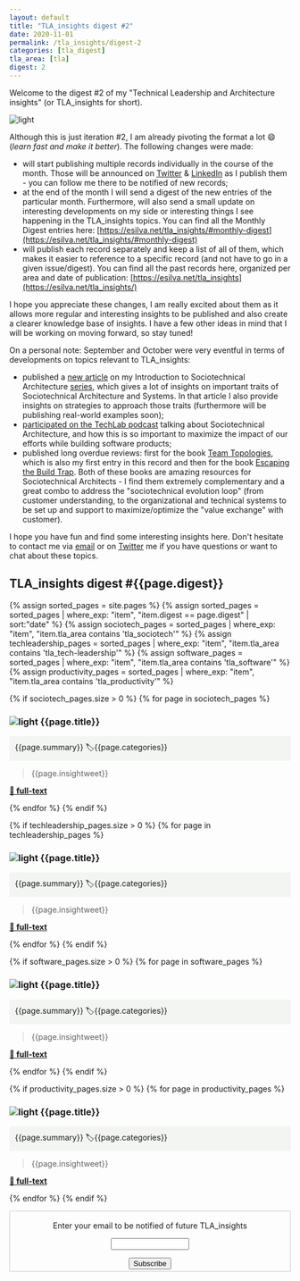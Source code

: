 ```yaml
---
layout: default
title: "TLA_insights digest #2"
date: 2020-11-01
permalink: /tla_insights/digest-2
categories: [tla_digest]
tla_area: [tla]
digest: 2
---
```


Welcome to the digest #2 of my "Technical Leadership and Architecture insights" (or TLA_insights for short).

![light](/assets/tla_insights-text.png)

Although this is just iteration #2, I am already pivoting the format a lot 😄  (*learn fast and make it better*). The following changes were made:

- will start publishing multiple records individually in the course of the month. Those will be announced on [Twitter](https://www.twitter.com/emgsilva) & [LinkedIn](https://www.linkedin.com/in/emgsilva) as I publish them - you can follow me there to be notified of new records;
- at the end of the month I will send a digest of the new entries of the particular month. Furthermore, will also send a small update on interesting developments on my side or interesting things I see happening in the TLA_insights topics. You can find all the Monthly Digest entries here: [https://esilva.net/tla_insights/#monthly-digest](https://esilva.net/tla_insights/#monthly-digest)
- will publish each record separately and keep a list of all of them, which makes it easier to reference to a specific record (and not have to go in a given issue/digest). You can find all the past records here, organized per area and date of publication: [https://esilva.net/tla_insights](https://esilva.net/tla_insights/)

I hope you appreciate these changes, I am really excited about them as it allows more regular and interesting insights to be published and also create a clearer knowledge base of insights. I have a few other ideas in mind that I will be working on moving forward, so stay tuned!

On a personal note: September and October were very eventful in terms of developments on topics relevant to TLA_insights:

- published a [new article](https://esilva.net/sociotechnical/sociotechnical-architecture_traits-and-strategies.html) on my Introduction to Sociotechnical Architecture [series](https://esilva.net/sociotechnical/intro-sociotechnical-arch), which gives a lot of insights on important traits of Sociotechnical Architecture and Systems. In that article I also provide insights on strategies to approach those traits (furthermore will be publishing real-world examples soon);
- [participated on the TechLab podcast](https://techlab.bol.com/sociotechnical-architecture-to-maximize-impact/) talking about Sociotechnical Architecture, and how this is so important to maximize the impact of our efforts while building software products;
- published long overdue reviews: first for the book [Team Topologies](https://esilva.net/articles/review-team_topologies), which is also my first entry in this record and then for the book [Escaping the Build Trap](https://esilva.net/articles/review-escaping_the_build_trap). Both of these books are amazing resources for Sociotechnical Architects - I find them extremely complementary and a great combo to address the "sociotechnical evolution loop" (from customer understanding, to the organizational and technical systems to be set up and support to maximize/optimize the "value exchange" with customer).

I hope you have fun and find some interesting insights here. Don't hesitate to contact me via [email](mailto:emgsilva@gmail.com) or on [Twitter](https://twitter.com/emgsilva) me if you have questions or want to chat about these topics.

## <b>TLA_insights digest #{{page.digest}}</b>

 {% assign sorted_pages = site.pages %}
 {% assign sorted_pages = sorted_pages | where_exp: "item", "item.digest == page.digest" | sort:"date" %}
 {% assign sociotech_pages = sorted_pages | where_exp: "item", "item.tla_area contains 'tla_sociotech'" %}
 {% assign techleadership_pages = sorted_pages | where_exp: "item", "item.tla_area contains 'tla_tech-leadership'" %}
 {% assign software_pages = sorted_pages | where_exp: "item", "item.tla_area contains 'tla_software'" %}
 {% assign productivity_pages = sorted_pages | where_exp: "item", "item.tla_area contains 'tla_productivity'" %}

{% if sociotech_pages.size > 0 %}
{% for page in sociotech_pages %}
### ![light](/assets/light-bulb.png) {{page.title}}<br>
<div style="background-color: #f3f5f2 ; padding: 10px; border: 0px">
{{page.summary}} <span class="post-meta" > 🏷{{page.categories}}</span>
</div>

> {{page.insightweet}}

<b><a href="{{ site.baseurl }}{{ page.url }}"> 🔗 full-text </a></b>

{% endfor %}
{% endif %}

{% if techleadership_pages.size > 0 %}
{% for page in techleadership_pages %}
### ![light](/assets/light-bulb.png) {{page.title}}<br>
<div style="background-color: #f3f5f2 ; padding: 10px; border: 0px">
{{page.summary}} <span class="post-meta" > 🏷{{page.categories}}</span>
</div>

> {{page.insightweet}}

<b><a href="{{ site.baseurl }}{{ page.url }}"> 🔗 full-text </a></b>

{% endfor %}
{% endif %}

{% if software_pages.size > 0 %}
{% for page in software_pages %}
### ![light](/assets/light-bulb.png) {{page.title}}<br>
<div style="background-color: #f3f5f2 ; padding: 10px; border: 0px">
{{page.summary}} <span class="post-meta" > 🏷{{page.categories}}</span>
</div>

> {{page.insightweet}}

<b><a href="{{ site.baseurl }}{{ page.url }}"> 🔗 full-text </a></b>

{% endfor %}
{% endif %}

{% if productivity_pages.size > 0 %}
{% for page in productivity_pages %}
### ![light](/assets/light-bulb.png) {{page.title}}<br>
<div style="background-color: #f3f5f2 ; padding: 10px; border: 0px">
{{page.summary}} <span class="post-meta" > 🏷{{page.categories}}</span>
</div>

> {{page.insightweet}}

<b><a href="{{ site.baseurl }}{{ page.url }}"> 🔗 full-text </a></b>

{% endfor %}
{% endif %}

<form style="border:1px solid #ccc;padding:3px;text-align:center;" action="https://tinyletter.com/tla_insights"
    method="post" target="popupwindow"
    onsubmit="window.open('https://tinyletter.com/tla_insights', 'popupwindow', 'scrollbars=yes,width=800,height=600');return true">
    <p><label for="tlemail">Enter your email to be notified of future TLA_insights</label></p>
    <p><input type="text" style="width:140px" name="email" id="tlemail" /></p><input type="hidden" value="1"
      name="embed" /><input type="submit" value="Subscribe" />
</form>
